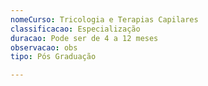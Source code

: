 ```yaml
---
nomeCurso: Tricologia e Terapias Capilares
classificacao: Especialização
duracao: Pode ser de 4 a 12 meses
observacao: obs
tipo: Pós Graduação

---
```


